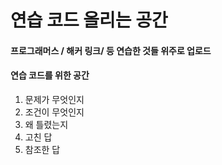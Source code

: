 # 연습 코드 올리는 공간
#### 프로그래머스 / 해커 링크/  등 연습한 것들 위주로 업로드

#### 연습 코드를 위한 공간 
1. 문제가 무엇인지
2. 조건이 무엇인지
3. 왜 틀렸는지
4. 고친 답
5. 참조한 답 

